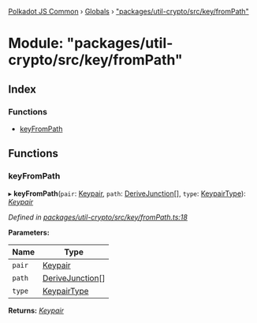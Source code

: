 [Polkadot JS Common](../README.md) › [Globals](../globals.md) › ["packages/util-crypto/src/key/fromPath"](_packages_util_crypto_src_key_frompath_.md)

# Module: "packages/util-crypto/src/key/fromPath"

## Index

### Functions

* [keyFromPath](_packages_util_crypto_src_key_frompath_.md#keyfrompath)

## Functions

###  keyFromPath

▸ **keyFromPath**(`pair`: [Keypair](../interfaces/_packages_util_crypto_src_types_.keypair.md), `path`: [DeriveJunction](../classes/_packages_util_crypto_src_key_derivejunction_.derivejunction.md)[], `type`: [KeypairType](_packages_util_crypto_src_types_.md#keypairtype)): *[Keypair](../interfaces/_packages_util_crypto_src_types_.keypair.md)*

*Defined in [packages/util-crypto/src/key/fromPath.ts:18](https://github.com/polkadot-js/common/blob/64510af8/packages/util-crypto/src/key/fromPath.ts#L18)*

**Parameters:**

Name | Type |
------ | ------ |
`pair` | [Keypair](../interfaces/_packages_util_crypto_src_types_.keypair.md) |
`path` | [DeriveJunction](../classes/_packages_util_crypto_src_key_derivejunction_.derivejunction.md)[] |
`type` | [KeypairType](_packages_util_crypto_src_types_.md#keypairtype) |

**Returns:** *[Keypair](../interfaces/_packages_util_crypto_src_types_.keypair.md)*
